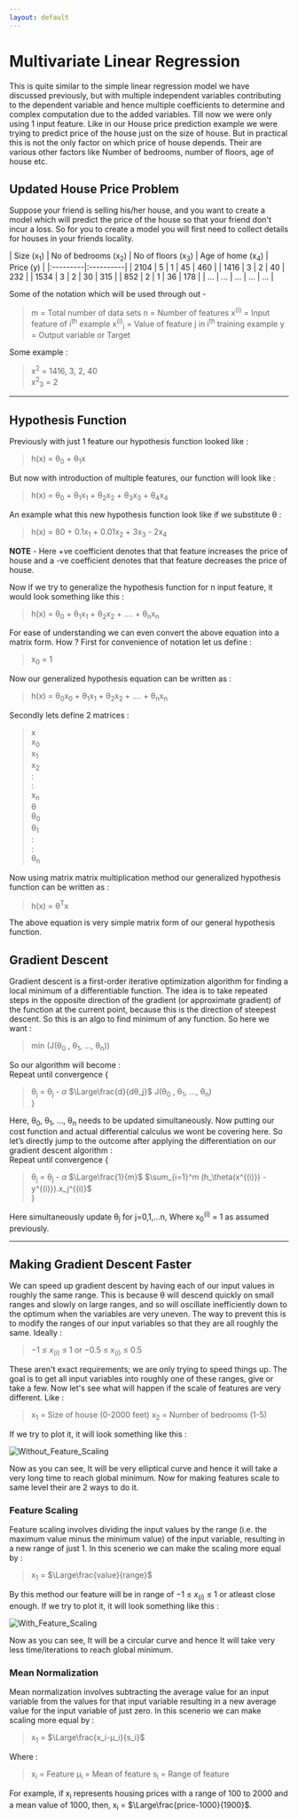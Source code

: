 ```yaml
---
layout: default
---
```



 <script type="text/x-mathjax-config">
    MathJax.Hub.Config({
      tex2jax: {
        skipTags: ['script', 'noscript', 'style', 'textarea', 'pre'],
        inlineMath: [['$','$']]
      }
    });
  </script>
  <script src="https://cdn.mathjax.org/mathjax/latest/MathJax.js?config=TeX-AMS-MML_HTMLorMML" type="text/javascript"></script> 

# Multivariate Linear Regression

This is quite similar to the simple linear regression model we have discussed previously, but with multiple independent variables contributing to the dependent variable and hence multiple coefficients to determine and complex computation due to the added variables. Till now we were only using 1 input feature. Like in our House price prediction example we were trying to predict price of the house just on the size of house. But in practical this is not the only factor on which price of house depends. Their are various other factors like Number of bedrooms, number of floors, age of house etc.

## Updated House Price Problem

Suppose your friend is selling his/her house, and you want to create a model which will predict the price of the house so that your friend don't incur a loss. So for you to create a model you will first need to collect details for houses in your friends locality. 

| Size (x<sub>1</sub>) | No of bedrooms (x<sub>2</sub>) | No of floors (x<sub>3</sub>) | Age of home (x<sub>4</sub>) | Price (y) |
|:---------|:----------|
| 2104     | 5     | 1      | 45     | 460       |
| 1416     | 3     | 2      | 40     | 232       |
| 1534     | 3     | 2      | 30     | 315       |
| 852      | 2     | 1      | 36     | 178       |
| ...      | ...       | ...       | ...       | ...       |

Some of the notation which will be used through out -
> m = Total number of data sets
> n = Number of features
> x<sup>(i)</sup> = Input feature of i<sup>th</sup> example
> x<sup>(i)</sup><sub>j</sub> = Value of feature j in i<sup>th</sup> training example
> y = Output variable or Target

Some example :
> x<sup>2</sup> = 1416, 3, 2, 40<br>
> x<sup>2</sup><sub>3</sub> = 2

* * *

## Hypothesis Function

Previously with just 1 feature our hypothesis function looked like :
> h(x) = θ<sub>0</sub> + θ<sub>1</sub>x

But now with introduction of multiple features, our function will look like :
> h(x) = θ<sub>0</sub> + θ<sub>1</sub>x<sub>1</sub> + θ<sub>2</sub>x<sub>2</sub> + θ<sub>3</sub>x<sub>3</sub> + θ<sub>4</sub>x<sub>4</sub>

An example what this new hypothesis function look like if we substitute θ :
> h(x) = 80 + 0.1x<sub>1</sub> + 0.01x<sub>2</sub> + 3x<sub>3</sub> - 2x<sub>4</sub>

**NOTE** - Here +ve coefficient denotes that that feature increases the price of house and a -ve coefficient denotes that that feature decreases the price of house.

Now if we try to generalize the hypothesis function for n input feature, it would look something like this :
> h(x) = θ<sub>0</sub> + θ<sub>1</sub>x<sub>1</sub> + θ<sub>2</sub>x<sub>2</sub> + .... + θ<sub>n</sub>x<sub>n</sub>

For ease of understanding we can even convert the above equation into a matrix form. How ? 
First for convenience of notation let us define : 
> x<sub>0</sub> = 1

Now our generalized hypothesis equation can be written as :
> h(x) = θ<sub>0</sub>x<sub>0</sub> + θ<sub>1</sub>x<sub>1</sub> + θ<sub>2</sub>x<sub>2</sub> + .... + θ<sub>n</sub>x<sub>n</sub>

Secondly lets define 2 matrices :
> x<br>
> x<sub>0</sub><br>
> x<sub>1</sub><br>
> x<sub>2</sub><br>
> :<br>
> :<br>
> x<sub>n</sub><br>
> θ<br>
> θ<sub>0</sub><br>
> θ<sub>1</sub><br>
> :<br>
> :<br>
> θ<sub>n</sub><br>

Now using matrix matrix multiplication method our generalized hypothesis function can be written as :
> h(x) = θ<sup>T</sup>x

The above equation is very simple matrix form of our general hypothesis function.

## Gradient Descent

Gradient descent is a first-order iterative optimization algorithm for finding a local minimum of a differentiable function. The idea is to take repeated steps in the opposite direction of the gradient (or approximate gradient) of the function at the current point, because this is the direction of steepest descent. So this is an algo to find minimum of any function. So here we want :
> min (J(θ<sub>0</sub> , θ<sub>1</sub>, ..., θ<sub>n</sub>))

So our algorithm will become : <br>
Repeat until convergence {
> θ<sub>j</sub> = θ<sub>j</sub> - $\alpha$ $\Large\frac{d}{dθ_j}$ J(θ<sub>0</sub> , θ<sub>1</sub>, ..., θ<sub>n</sub>) <br>
}

Here, θ<sub>0</sub>, θ<sub>1</sub>, ..., θ<sub>n</sub> needs to be updated simultaneously. Now putting our cost function and actual differential calculus we wont be covering here. So let’s directly jump to the outcome after applying the differentiation on our gradient descent algorithm :<br>
Repeat until convergence {
> θ<sub>j</sub> = θ<sub>j</sub> - $\alpha$ $\Large\frac{1}{m}$ $\sum_{i=1}^m (h_\theta(x^{(i)}) - y^{(i)}).x_j^{(i)}$<br>
}<br>

Here simultaneously update θ<sub>j</sub> for j=0,1,...n, Where x<sub>0</sub><sup>(i)</sup> = 1 as assumed previously.

* * *

## Making Gradient Descent Faster

We can speed up gradient descent by having each of our input values in roughly the same range. This is because θ will descend quickly on small ranges and slowly on large ranges, and so will oscillate inefficiently down to the optimum when the variables are very uneven. The way to prevent this is to modify the ranges of our input variables so that they are all roughly the same. Ideally :

> −1 ≤ $x_{(i)}$ ≤ 1
> or
> −0.5 ≤ $x_{(i)}$ ≤ 0.5

These aren't exact requirements; we are only trying to speed things up. The goal is to get all input variables into roughly one of these ranges, give or take a few. Now let's see what will happen if the scale of features are very different. Like :
> x<sub>1</sub> = Size of house (0-2000 feet)
> x<sub>2</sub> = Number of bedrooms (1-5)

If we try to plot it, it will look something like this :

![Without_Feature_Scaling](https://m3verma.github.io/Machine_Learning/Coursera_AndrewNG_Course/Images/Multiple_Linear_Regression/WOFeatureScaling.png)

Now as you can see, It will be very elliptical curve and hence it will take a very long time to reach global minimum. Now for making features scale to same level their are 2 ways to do it.

### Feature Scaling

Feature scaling involves dividing the input values by the range (i.e. the maximum value minus the minimum value) of the input variable, resulting in a new range of just 1. In this scenerio we can make the scaling more equal by :
> x<sub>1</sub> = $\Large\frac{value}{range}$

By this method our feature will be in range of −1 ≤ $x_{(i)}$ ≤ 1 or atleast close enough. If we try to plot it, it will look something like this :

![With_Feature_Scaling](https://m3verma.github.io/Machine_Learning/Coursera_AndrewNG_Course/Images/Multiple_Linear_Regression/WFeatureScaling.png.png)

Now as you can see, It will be a circular curve and hence It will take very less time/iterations to reach global minimum.

### Mean Normalization

Mean normalization involves subtracting the average value for an input variable from the values for that input variable resulting in a new average value for the input variable of just zero. In this scenerio we can make scaling more equal by :
> x<sub>1</sub> = $\Large\frac{x_i-μ_i}{s_i}$

Where :
>  x<sub>i</sub> = Feature
>  μ<sub>i</sub> = Mean of feature
>  s<sub>i</sub> = Range of feature

For example, if x<sub>i</sub> represents housing prices with a range of 100 to 2000  and a mean value of 1000, then, x<sub>i</sub> = $\Large\frac{price-1000}{1900}$.
